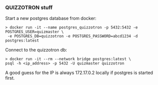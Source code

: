 ### QUIZZOTRON stuff

Start a new postgres database from docker:
```
> docker run -it --name postgres_quizzotron -p 5432:5432 -e POSTGRES_USER=quizmaster \
 -e POSTGRES_DB=quizzotron -e POSTGRES_PASSWORD=abcd1234 -d postgres:latest
```
Connect to the quizzotron db:
```
> docker run -it --rm --network bridge postgres:latest \
psql -h <ip_address> -p 5432 -U quizmaster quizzotron 
```
A good guess for the IP is always 172.17.0.2 locally if postgres is started first.
 
